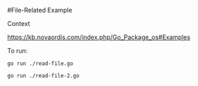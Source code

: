 #File-Related Example

Context
    
https://kb.novaordis.com/index.php/Go_Package_os#Examples


To run:

    go run ./read-file.go
    
    go run ./read-file-2.go
    

